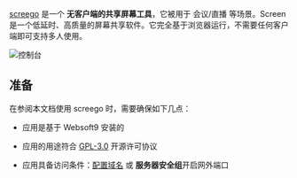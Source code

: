 [screego](https://app.screego.net) 是一个 **无客户端的共享屏幕工具**，它被用于 会议/直播  等场景。Screen 是一个低延时、高质量的屏幕共享软件。它完全基于浏览器运行，不需要任何客户端即可支持多人使用。


![控制台](https://libs.websoft9.com/Websoft9/DocsPicture/zh/screego/screego-gui-websoft9.png)


## 准备

在参阅本文档使用 screego 时，需要确保如下几点：

- 应用是基于 Websoft9 安装的

- 应用的用途符合 [GPL-3.0](https://opensource.org/licenses/GPL-3.0) 开源许可协议

- 应用具备访问条件：[配置域名](./guide/appsetdomain) 或 **服务器安全组**开启网外端口